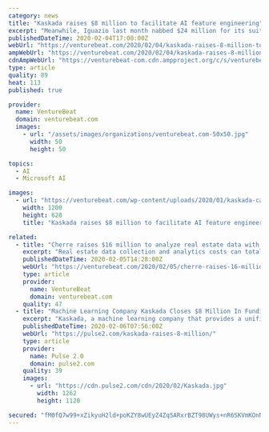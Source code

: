 ```yaml
---
category: news
title: "Kaskada raises $8 million to facilitate AI feature engineering"
excerpt: "Meanwhile, Iguazio last month nabbed $24 million for its suite of AI development and management tools, and Clusterone raked in $2 million for its DevOps for AI platform that operates with both on-premise servers and public cloud computing platforms like AWS, Azure, and Google Cloud Platform."
publishedDateTime: 2020-02-04T17:00:00Z
webUrl: "https://venturebeat.com/2020/02/04/kaskada-raises-8-million-to-facilitate-ai-feature-engineering/"
ampWebUrl: "https://venturebeat.com/2020/02/04/kaskada-raises-8-million-to-facilitate-ai-feature-engineering/amp/"
cdnAmpWebUrl: "https://venturebeat-com.cdn.ampproject.org/c/s/venturebeat.com/2020/02/04/kaskada-raises-8-million-to-facilitate-ai-feature-engineering/amp/"
type: article
quality: 89
heat: 113
published: true

provider:
  name: VentureBeat
  domain: venturebeat.com
  images:
    - url: "/assets/images/organizations/venturebeat.com-50x50.jpg"
      width: 50
      height: 50

topics:
  - AI
  - Microsoft AI

images:
  - url: "https://venturebeat.com/wp-content/uploads/2020/01/kaskada-card-image.png?fit=1200%2C628&strip=all"
    width: 1200
    height: 628
    title: "Kaskada raises $8 million to facilitate AI feature engineering"

related:
  - title: "Cherre raises $16 million to analyze real estate data with AI"
    excerpt: "Real estate data collection and analytics costs can total in the millions of dollars. That’s why in 2016, L.D. Salmanson founded Cherre, a startup that leverages AI to cost-effectively resolve property data from disparate public and private sources. After raising $9 million in October 2018, the New York-based company today announced that it ..."
    publishedDateTime: 2020-02-05T14:28:00Z
    webUrl: "https://venturebeat.com/2020/02/05/cherre-raises-16-million-to-analyze-real-estate-data-with-ai/"
    type: article
    provider:
      name: VentureBeat
      domain: venturebeat.com
    quality: 47
  - title: "Machine Learning Company Kaskada Closes $8 Million In Funding"
    excerpt: "Kaskada, a machine learning company that provides a unified platform for feature engineering, announced it raised $8 million in funding Kaskada — a machine learning company that provides a unified platform for feature engineering — announced it has ..."
    publishedDateTime: 2020-02-06T07:56:00Z
    webUrl: "https://pulse2.com/kaskada-raises-8-million/"
    type: article
    provider:
      name: Pulse 2.0
      domain: pulse2.com
    quality: 39
    images:
      - url: "https://cdn.pulse2.com/cdn/2020/02/Kaskada.jpg"
        width: 1262
        height: 1120

secured: "fM0fQ7w99+xZikyuH2ld+poKZY8wUEyZ4ZqSARxrBZT98UWys+nR6SKVmKOnNKTcnctKeJJBz3izNv60AhXHoLTYedS+ZIu7g/S6au3nxiLjFScxRPwy+KYO5ylYI5RqrRD1HW0LQ/rSOeFBpSVVD7n68OlUfoYtU3Fe8hJQOuiXvpyUxmwTO4/Y4zmx0/xZM5AMNDKuyDWRWi/PwWCm1OLC+fKGxOUKIILZViNNsSUYy3cNN8YeXpL28TsSGpQZ+x7eT60aUTVsU42Rp8dU+kjWrXvOrj1m8zFtcQ1iLLTT0QB/dKAP8QoTW7jdup0V;Ue0dvIPgQcb/fNxyx1nQXQ=="
---
```



